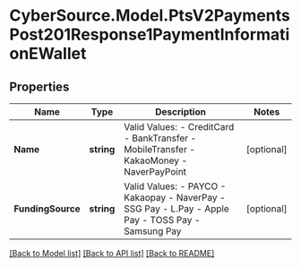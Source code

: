 # CyberSource.Model.PtsV2PaymentsPost201Response1PaymentInformationEWallet
## Properties

Name | Type | Description | Notes
------------ | ------------- | ------------- | -------------
**Name** | **string** | Valid Values: - CreditCard - BankTransfer - MobileTransfer - KakaoMoney - NaverPayPoint  | [optional] 
**FundingSource** | **string** | Valid Values: - PAYCO - Kakaopay - NaverPay - SSG Pay - L.Pay - Apple Pay - TOSS Pay - Samsung Pay  | [optional] 

[[Back to Model list]](../README.md#documentation-for-models) [[Back to API list]](../README.md#documentation-for-api-endpoints) [[Back to README]](../README.md)

